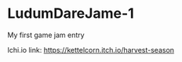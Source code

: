 # LudumDareJame-1
 My first game jam entry
 
Ichi.io link: https://kettelcorn.itch.io/harvest-season
